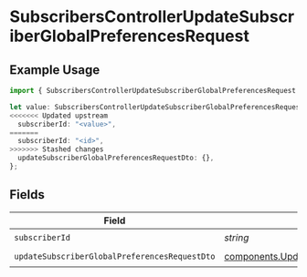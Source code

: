 # SubscribersControllerUpdateSubscriberGlobalPreferencesRequest

## Example Usage

```typescript
import { SubscribersControllerUpdateSubscriberGlobalPreferencesRequest } from "@novu/api/models/operations";

let value: SubscribersControllerUpdateSubscriberGlobalPreferencesRequest = {
<<<<<<< Updated upstream
  subscriberId: "<value>",
=======
  subscriberId: "<id>",
>>>>>>> Stashed changes
  updateSubscriberGlobalPreferencesRequestDto: {},
};
```

## Fields

| Field                                                                                                                            | Type                                                                                                                             | Required                                                                                                                         | Description                                                                                                                      |
| -------------------------------------------------------------------------------------------------------------------------------- | -------------------------------------------------------------------------------------------------------------------------------- | -------------------------------------------------------------------------------------------------------------------------------- | -------------------------------------------------------------------------------------------------------------------------------- |
| `subscriberId`                                                                                                                   | *string*                                                                                                                         | :heavy_check_mark:                                                                                                               | N/A                                                                                                                              |
| `updateSubscriberGlobalPreferencesRequestDto`                                                                                    | [components.UpdateSubscriberGlobalPreferencesRequestDto](../../models/components/updatesubscriberglobalpreferencesrequestdto.md) | :heavy_check_mark:                                                                                                               | N/A                                                                                                                              |